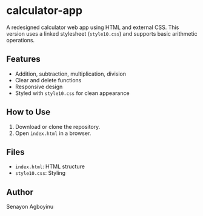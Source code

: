 # calculator-app
A redesigned calculator web app using HTML and external CSS. This version uses a linked stylesheet (`style10.css`) and supports basic arithmetic operations.

## Features

- Addition, subtraction, multiplication, division
- Clear and delete functions
- Responsive design
- Styled with `style10.css` for clean appearance

## How to Use

1. Download or clone the repository.
2. Open `index.html` in a browser.

## Files

- `index.html`: HTML structure
- `style10.css`: Styling


## Author

Senayon Agboyinu
